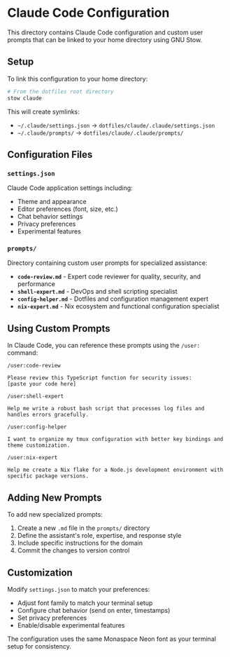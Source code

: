 # Claude Code Configuration

This directory contains Claude Code configuration and custom user prompts that can be linked to your home directory using GNU Stow.

## Setup

To link this configuration to your home directory:

```bash
# From the dotfiles root directory
stow claude
```

This will create symlinks:
- `~/.claude/settings.json` → `dotfiles/claude/.claude/settings.json`
- `~/.claude/prompts/` → `dotfiles/claude/.claude/prompts/`

## Configuration Files

### `settings.json`
Claude Code application settings including:
- Theme and appearance
- Editor preferences (font, size, etc.)
- Chat behavior settings
- Privacy preferences
- Experimental features

### `prompts/`
Directory containing custom user prompts for specialized assistance:

- **`code-review.md`** - Expert code reviewer for quality, security, and performance
- **`shell-expert.md`** - DevOps and shell scripting specialist
- **`config-helper.md`** - Dotfiles and configuration management expert
- **`nix-expert.md`** - Nix ecosystem and functional configuration specialist

## Using Custom Prompts

In Claude Code, you can reference these prompts using the `/user:` command:

```
/user:code-review

Please review this TypeScript function for security issues:
[paste your code here]
```

```
/user:shell-expert

Help me write a robust bash script that processes log files and handles errors gracefully.
```

```
/user:config-helper

I want to organize my tmux configuration with better key bindings and theme customization.
```

```
/user:nix-expert

Help me create a Nix flake for a Node.js development environment with specific package versions.
```

## Adding New Prompts

To add new specialized prompts:

1. Create a new `.md` file in the `prompts/` directory
2. Define the assistant's role, expertise, and response style
3. Include specific instructions for the domain
4. Commit the changes to version control

## Customization

Modify `settings.json` to match your preferences:
- Adjust font family to match your terminal setup
- Configure chat behavior (send on enter, timestamps)
- Set privacy preferences
- Enable/disable experimental features

The configuration uses the same Monaspace Neon font as your terminal setup for consistency.